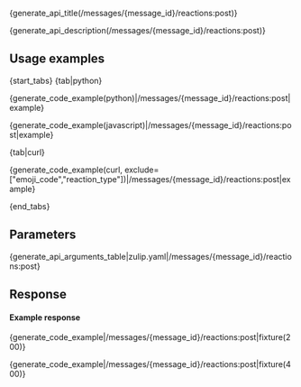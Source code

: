 {generate_api_title(/messages/{message_id}/reactions:post)}

{generate_api_description(/messages/{message_id}/reactions:post)}

## Usage examples

{start_tabs}
{tab|python}

{generate_code_example(python)|/messages/{message_id}/reactions:post|example}

{generate_code_example(javascript)|/messages/{message_id}/reactions:post|example}

{tab|curl}

{generate_code_example(curl, exclude=["emoji_code","reaction_type"])|/messages/{message_id}/reactions:post|example}

{end_tabs}

## Parameters


{generate_api_arguments_table|zulip.yaml|/messages/{message_id}/reactions:post}

## Response

#### Example response

{generate_code_example|/messages/{message_id}/reactions:post|fixture(200)}

{generate_code_example|/messages/{message_id}/reactions:post|fixture(400)}
